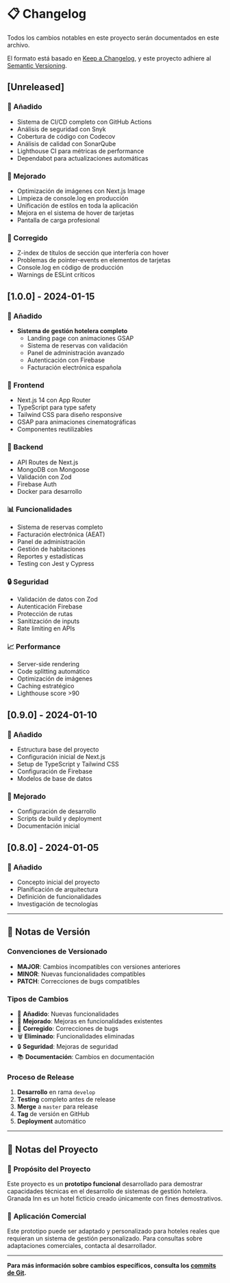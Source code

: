 # 📋 Changelog

Todos los cambios notables en este proyecto serán documentados en este archivo.

El formato está basado en
[Keep a Changelog](https://keepachangelog.com/es-ES/1.0.0/), y este proyecto
adhiere al [Semantic Versioning](https://semver.org/spec/v2.0.0.html).

## [Unreleased]

### 🚀 Añadido

- Sistema de CI/CD completo con GitHub Actions
- Análisis de seguridad con Snyk
- Cobertura de código con Codecov
- Análisis de calidad con SonarQube
- Lighthouse CI para métricas de performance
- Dependabot para actualizaciones automáticas

### 🔧 Mejorado

- Optimización de imágenes con Next.js Image
- Limpieza de console.log en producción
- Unificación de estilos en toda la aplicación
- Mejora en el sistema de hover de tarjetas
- Pantalla de carga profesional

### 🐛 Corregido

- Z-index de títulos de sección que interfería con hover
- Problemas de pointer-events en elementos de tarjetas
- Console.log en código de producción
- Warnings de ESLint críticos

## [1.0.0] - 2024-01-15

### 🚀 Añadido

- **Sistema de gestión hotelera completo**
  - Landing page con animaciones GSAP
  - Sistema de reservas con validación
  - Panel de administración avanzado
  - Autenticación con Firebase
  - Facturación electrónica española

### 🎨 Frontend

- Next.js 14 con App Router
- TypeScript para type safety
- Tailwind CSS para diseño responsive
- GSAP para animaciones cinematográficas
- Componentes reutilizables

### 🔧 Backend

- API Routes de Next.js
- MongoDB con Mongoose
- Validación con Zod
- Firebase Auth
- Docker para desarrollo

### 📊 Funcionalidades

- Sistema de reservas completo
- Facturación electrónica (AEAT)
- Panel de administración
- Gestión de habitaciones
- Reportes y estadísticas
- Testing con Jest y Cypress

### 🔒 Seguridad

- Validación de datos con Zod
- Autenticación Firebase
- Protección de rutas
- Sanitización de inputs
- Rate limiting en APIs

### 📈 Performance

- Server-side rendering
- Code splitting automático
- Optimización de imágenes
- Caching estratégico
- Lighthouse score >90

## [0.9.0] - 2024-01-10

### 🚀 Añadido

- Estructura base del proyecto
- Configuración inicial de Next.js
- Setup de TypeScript y Tailwind CSS
- Configuración de Firebase
- Modelos de base de datos

### 🔧 Mejorado

- Configuración de desarrollo
- Scripts de build y deployment
- Documentación inicial

## [0.8.0] - 2024-01-05

### 🚀 Añadido

- Concepto inicial del proyecto
- Planificación de arquitectura
- Definición de funcionalidades
- Investigación de tecnologías

---

## 📝 Notas de Versión

### Convenciones de Versionado

- **MAJOR**: Cambios incompatibles con versiones anteriores
- **MINOR**: Nuevas funcionalidades compatibles
- **PATCH**: Correcciones de bugs compatibles

### Tipos de Cambios

- 🚀 **Añadido**: Nuevas funcionalidades
- 🔧 **Mejorado**: Mejoras en funcionalidades existentes
- 🐛 **Corregido**: Correcciones de bugs
- 🗑️ **Eliminado**: Funcionalidades eliminadas
- 🔒 **Seguridad**: Mejoras de seguridad
- 📚 **Documentación**: Cambios en documentación

### Proceso de Release

1. **Desarrollo** en rama `develop`
2. **Testing** completo antes de release
3. **Merge** a `master` para release
4. **Tag** de versión en GitHub
5. **Deployment** automático

---

## 📝 Notas del Proyecto

### 🎯 **Propósito del Proyecto**

Este proyecto es un **prototipo funcional** desarrollado para demostrar
capacidades técnicas en el desarrollo de sistemas de gestión hotelera. Granada
Inn es un hotel ficticio creado únicamente con fines demostrativos.

### 💼 **Aplicación Comercial**

Este prototipo puede ser adaptado y personalizado para hoteles reales que
requieran un sistema de gestión personalizado. Para consultas sobre adaptaciones
comerciales, contacta al desarrollador.

---

**Para más información sobre cambios específicos, consulta los
[commits de Git](https://github.com/FersaFzs/Nestotel/commits/master).**
